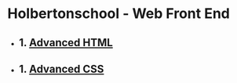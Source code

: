 # Holbertonschool - Web Front End

* ## 1. [Advanced HTML](./html_advanced/)
* ## 1. [Advanced CSS](./CSS_advanced/)